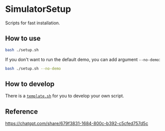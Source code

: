 # SimulatorSetup

Scripts for fast installation.

## How to use

```bash
bash ./setup.sh
```

If you don't want to run the default demo, you can add argument `--no-demo`:

```bash
bash ./setup.sh --no-demo
```

## How to develop

There is a [`template.sh`](./scripts/template.sh) for you to develop your own script.

## Reference

<https://chatgpt.com/share/679f3831-1684-800c-b392-c5cfed757d5c>

